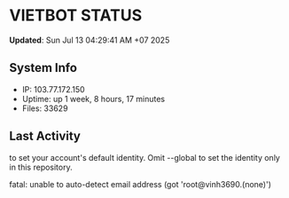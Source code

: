 # VIETBOT STATUS
**Updated**: Sun Jul 13 04:29:41 AM +07 2025

## System Info
- IP: 103.77.172.150
- Uptime: up 1 week, 8 hours, 17 minutes
- Files: 33629

## Last Activity

to set your account's default identity.
Omit --global to set the identity only in this repository.

fatal: unable to auto-detect email address (got 'root@vinh3690.(none)')
